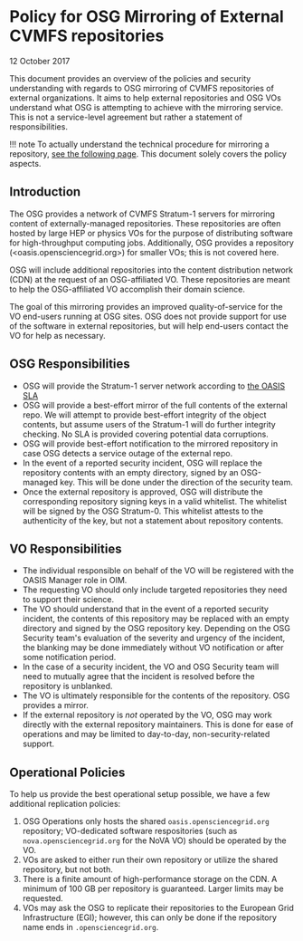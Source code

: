 
Policy for OSG Mirroring of External CVMFS repositories
=====================================================
12 October 2017

This document provides an overview of the policies and security understanding with regards to OSG mirroring of CVMFS
repositories of external organizations.  It aims to help external repositories and OSG VOs understand what OSG is
attempting to achieve with the mirroring service.
This is not a service-level agreement but rather a statement of responsibilities.

!!! note
    To actually understand the technical procedure for mirroring a repository, [see the following page](https://twiki.grid.iu.edu/bin/view/Documentation/Release3/OasisExternalRepositories).  This document solely covers the policy aspects.

Introduction
------------

The OSG provides a network of CVMFS Stratum-1 servers for mirroring content of externally-managed repositories.  These repositories are often
hosted by large HEP or physics VOs for the purpose of distributing software for high-throughput computing jobs.  Additionally, OSG provides a
repository (<oasis.opensciencegrid.org>) for smaller VOs; this is not covered here.

OSG will include additional repositories into the content distribution network (CDN) at the request of an OSG-affiliated VO.  These repositories
are meant to help the OSG-affiliated VO accomplish their domain science.

The goal of this mirroring provides an improved quality-of-service for the VO end-users running at OSG sites.  OSG does not provide support
for use of the software in external repositories, but will help end-users contact the VO for help as necessary.

OSG Responsibilities
---------------------

* OSG will provide the Stratum-1 server network according to [the OASIS SLA](https://opensciencegrid.github.io/operations/SLA/oasis-replica/)
* OSG will provide a best-effort mirror of the full contents of the external repo.  We will attempt to provide best-effort integrity of the
  object contents, but assume users of the Stratum-1 will do further integrity checking.  No SLA is provided covering potential data corruptions.
* OSG will provide best-effort notification to the mirrored repository in case OSG detects a service outage of the external repo.
* In the event of a reported security incident, OSG will replace the repository contents with an empty directory, signed by an OSG-managed key.
  This will be done under the direction of the security team.
* Once the external repository is approved, OSG will distribute the corresponding repository signing keys in a valid whitelist.  The whitelist
  will be signed by the OSG Stratum-0.  This whitelist attests to the authenticity of the key, but not a statement about repository contents.

VO Responsibilities
-------------------
* The individual responsible on behalf of the VO will be registered with the OASIS Manager role in OIM.
* The requesting VO should only include targeted repositories they need to support their science.
* The VO should understand that in the event of a reported security incident, the contents of this repository may be replaced with an
  empty directory and signed by the OSG repository key.  Depending on the OSG Security team's evaluation of the severity and urgency
  of the incident, the blanking may be done immediately without VO notification or after some notification period.
* In the case of a security incident, the VO and OSG Security team will need to mutually agree that the incident is resolved before the
  repository is unblanked.
* The VO is ultimately responsible for the contents of the repository.  OSG provides a mirror.
* If the external repository is *not* operated by the VO, OSG may work directly with the external repository maintainers.  This is done for
  ease of operations and may be limited to day-to-day, non-security-related support.

Operational Policies
--------------------

To help us provide the best operational setup possible, we have a few additional replication policies:

1.  OSG Operations only hosts the shared `oasis.opensciencegrid.org` repository; VO-dedicated software respositories
    (such as `nova.opensciencegrid.org` for the NoVA VO) should be operated by the VO.
2.  VOs are asked to either run their own repository or utilize the shared repository, but not both.
3.  There is a finite amount of high-performance storage on the CDN.   A minimum of 100 GB per repository is guaranteed.
    Larger limits may be requested.
4.  VOs may ask the OSG to replicate their repositories to the European Grid Infrastructure (EGI); however, this can
    only be done if the repository name ends in `.opensciencegrid.org`.

